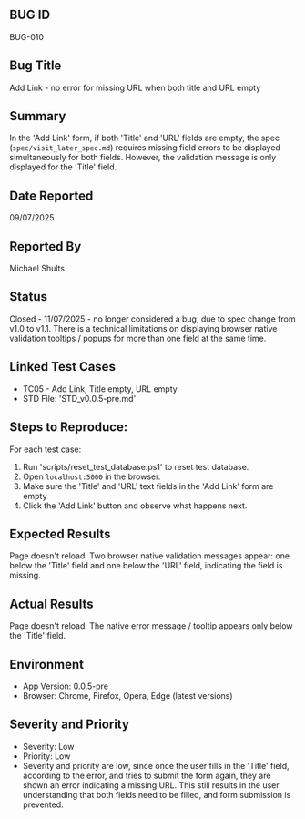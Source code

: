 ## BUG ID
BUG-010

## Bug Title
Add Link - no error for missing URL when both title and URL empty

## Summary
In the 'Add Link' form, if both 'Title' and 'URL' fields are empty, the spec (`spec/visit_later_spec.md`) requires missing field errors to be displayed simultaneously for both fields. However, the validation message is only displayed for the 'Title' field.

## Date Reported
09/07/2025

## Reported By
Michael Shults

## Status
Closed - 11/07/2025 - no longer considered a bug, due to spec change from v1.0 to v1.1. There is a technical limitations on displaying browser native validation tooltips / popups for more than one field at the same time.

## Linked Test Cases
- TC05 - Add Link, Title empty, URL empty
- STD File: 'STD_v0.0.5-pre.md'

## Steps to Reproduce:
For each test case:
1. Run 'scripts/reset_test_database.ps1' to reset test database.
2. Open `localhost:5000` in the browser.
3. Make sure the 'Title' and 'URL' text fields in the 'Add Link' form are empty
4. Click the 'Add Link' button and observe what happens next.

## Expected Results
Page doesn't reload. Two browser native validation messages appear: one below the
'Title' field and one below the 'URL' field, indicating the field is missing. 

## Actual Results
Page doesn't reload. The native error message / tooltip appears only below the 'Title' field.

## Environment
- App Version: 0.0.5-pre
- Browser: Chrome, Firefox, Opera, Edge (latest versions)

## Severity and Priority
- Severity: Low
- Priority: Low  
- Severity and priority are low, since once the user fills in the 'Title' field, according to the error, and tries to submit the form again, they are shown an error indicating a missing URL. This still results in the user understanding that both fields need to be filled, and form submission is prevented.